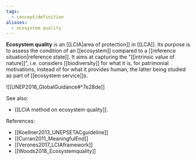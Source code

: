 ```yaml
---
tags:
  - concept/definition
aliases:
  - ecosystem quality
---
```

**Ecosystem quality** is an [[LCIA|area of protection]] in [[LCA]]. Its purpose is to assess the condition of an [[ecosystem]] compared to a [[reference situation|reference state]].
It aims at capturing the "[[intrinsic value of nature]]", i.e. considers [[biodiversity]] for what it is, for patrimonial motivations, instead of for what it provides human, the latter being studied as part of [[ecosystem service]]s.

![[UNEP2016_GlobalGuidance#^7e28de]]


See also:
- [[LCIA method on ecosystem quality]].

References:
- [[Koellner2013_UNEPSETACguideline]]
- [[Curran2011_MeaningfulEnd]]
- [[Verones2017_LCIAframework]]
- [[Woods2018_Ecosystemquality]]